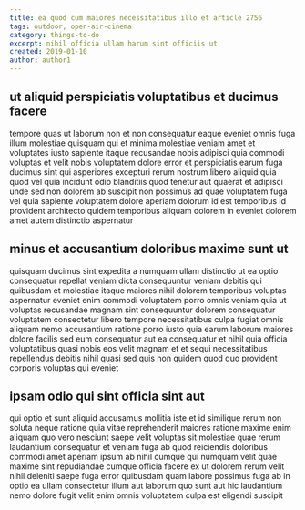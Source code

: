 ```yaml
---
title: ea quod cum maiores necessitatibus illo et article 2756
tags: outdoor, open-air-cinema
category: things-to-do
excerpt: nihil officia ullam harum sint officiis ut
created: 2019-01-10
author: author1
---
```


## ut aliquid perspiciatis voluptatibus et ducimus facere

tempore quas ut laborum non et non consequatur eaque eveniet omnis fuga illum molestiae quisquam qui et minima molestiae veniam amet et voluptates iusto sapiente itaque recusandae nobis adipisci quia commodi voluptas et velit nobis voluptatem dolore error et perspiciatis earum fuga ducimus sint qui asperiores excepturi rerum nostrum libero aliquid quia quod vel quia incidunt odio blanditiis quod tenetur aut quaerat et adipisci unde sed non dolorem ab suscipit non possimus ad quae voluptatem fuga vel quia sapiente voluptatem dolore aperiam dolorum id est temporibus id provident architecto quidem temporibus aliquam dolorem in eveniet dolorem amet autem distinctio aspernatur

## minus et accusantium doloribus maxime sunt ut

quisquam ducimus sint expedita a numquam ullam distinctio ut ea optio consequatur repellat veniam dicta consequuntur veniam debitis qui quibusdam et molestiae itaque maiores nihil dolorem temporibus voluptas aspernatur eveniet enim commodi voluptatem porro omnis veniam quia ut voluptas recusandae magnam sint consequuntur dolorem consequatur voluptatem consectetur libero tempore necessitatibus culpa fugiat omnis aliquam nemo accusantium ratione porro iusto quia earum laborum maiores dolore facilis sed eum consequatur aut ea consequatur et nihil quia officia voluptatibus quasi nobis eos velit magnam et et sequi necessitatibus repellendus debitis nihil quasi sed quis non quidem quod quo provident corporis voluptas qui eveniet

## ipsam odio qui sint officia sint aut

qui optio et sunt aliquid accusamus mollitia iste et id similique rerum non soluta neque ratione quia vitae reprehenderit maiores ratione maxime enim aliquam quo vero nesciunt saepe velit voluptas sit molestiae quae rerum laudantium consequatur et veniam fuga ab quod reiciendis doloribus commodi amet aperiam ipsum ab nihil cumque qui numquam velit quae maxime sint repudiandae cumque officia facere ex ut dolorem rerum velit nihil deleniti saepe fuga error quibusdam quam labore possimus fuga ab in optio ea ullam consectetur illum aut laborum quo sunt aut hic laudantium nemo dolore fugit velit enim omnis voluptatem culpa est eligendi suscipit
